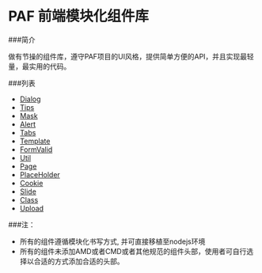 PAF 前端模块化组件库
=====================

###简介

做有节操的组件库，遵守PAF项目的UI风格，提供简单方便的API，并且实现最轻量，最实用的代码。


###列表
* [Dialog](/mod/dialog)
* [Tips](/mod/tips)
* [Mask](/mod/mask)
* [Alert](/mod/alert)
* [Tabs](/mod/tabs)
* [Template](/mod/template)
* [FormValid](/mod/formValid)
* [Util](/mod/util)
* [Page](/mod/page)
* [PlaceHolder](/mod/placeholder)
* [Cookie](/mod/cookie)
* [Slide](/mod/slide)
* [Class](/mod/class)
* [Upload](/mod/upload)

###注：
* 所有的组件遵循模块化书写方式, 并可直接移植至nodejs环境
* 所有的组件未添加AMD或者CMD或者其他规范的组件头部，使用者可自行选择以合适的方式添加合适的头部。
